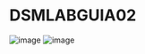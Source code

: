 # DSMLABGUIA02
![image](https://user-images.githubusercontent.com/49004962/215961168-4b14b77c-ce3c-4029-952f-7d46867d13c8.png)
![image](https://user-images.githubusercontent.com/49004962/215961193-a74c099e-b7bb-4031-b9de-9cc53fc97347.png)
